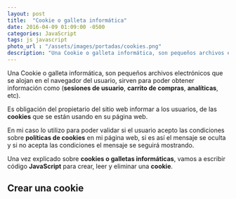 ```yaml
---
layout: post
title:  "Cookie o galleta informática"
date: 2016-04-09 01:09:00 -0500
categories: JavaScript
tags: js javascript
photo_url : "/assets/images/portadas/cookies.png"
description: "Una Cookie o galleta informática, son pequeños archivos electrónicos que se alojan en el navegador del usuario, sirven para poder obtener información"
---
```

Una Cookie o galleta informática, son pequeños archivos electrónicos que se alojan en el navegador del usuario, sirven para poder obtener información como (**sesiones de usuario**, **carrito de compras**, **analíticas**, etc).

Es obligación del propietario del sitio web informar a los usuarios, de las **cookies** que se están usando en su página web.

En mi caso lo utilizo para poder validar si el usuario acepto las condiciones sobre **políticas de cookies** en mi página web, si es así el mensaje se oculta y si no acepta las condiciones el mensaje se seguirá mostrando.

Una vez explicado sobre **cookies o galletas informáticas**, vamos a escribir código **JavaScript** para crear, leer y eliminar una **cookie**.

## Crear una cookie

<script>
	function setCookie(cname,cvalue,exdays) {
			    var d = new Date();
			    d.setTime(d.getTime() + (exdays*24*60*60*1000));
			    var expires = "expires=" + d.toGMTString();
			    document.cookie = cname+"="+cvalue+"; "+expires + "; path=/";
			}

			function getCookie(cname) {
			    var name = cname + "=";
			    var ca = document.cookie.split(';');
			    for(var i=0; i<ca.length; i++) {
			        var c = ca[i];
			        while (c.charAt(0)==' ') c = c.substring(1);
			        if (c.indexOf(name) == 0) {
			            return c.substring(name.length, c.length);
			        }
			    }
			    return "";
			}

	    var user=getCookie("_01lr");
	    if (user == "") {
	        $('#js_barra_aceptacion_cookie').css({
	          display: 'block'
	        });
	     }
			$('#js_btn_cookie').on('click', function(e) {
			  e.preventDefault();
			  user = '01luisrene';
			  if (user != "" && user != null) {
			    setCookie("_01lr", user, 30);
			    $('#js_barra_aceptacion_cookie').css({
	          display: 'none'
	        });
			    console.log("cookie creada: " + user);
			   }
			});
			if(user == ""){
        console.log("cookie actual: Null");
      }else{
			 console.log("cookie actual: " + user);
      }
    }
</script>


